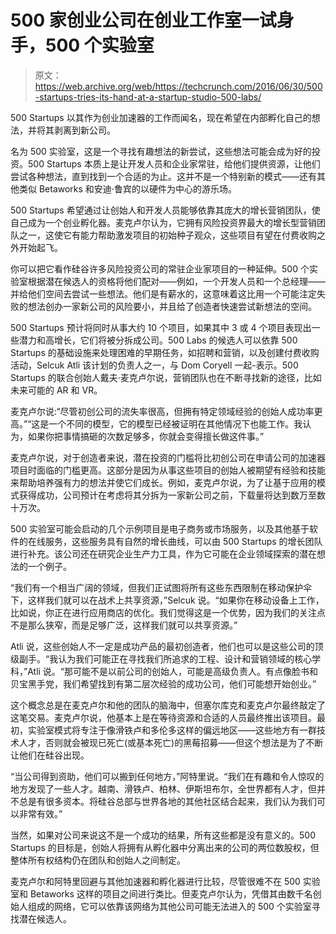 # 500 家创业公司在创业工作室一试身手，500 个实验室

> 原文：<https://web.archive.org/web/https://techcrunch.com/2016/06/30/500-startups-tries-its-hand-at-a-startup-studio-500-labs/>

500 Startups 以其作为创业加速器的工作而闻名，现在希望在内部孵化自己的想法，并将其剥离到新公司。

名为 500 实验室，这是一个寻找有趣想法的新尝试，这些想法可能会成为好的投资。500 Startups 本质上是让开发人员和企业家常驻，给他们提供资源，让他们尝试各种想法，直到找到一个合适的为止。这并不是一个特别新的模式——还有其他类似 Betaworks 和安迪·鲁宾的以硬件为中心的游乐场。

500 Startups 希望通过让创始人和开发人员能够依靠其庞大的增长营销团队，使自己成为一个创业孵化器。麦克卢尔认为，它拥有风险投资界最大的增长型营销团队之一，这使它有能力帮助激发项目的初始种子观众，这些项目有望在付费收购之外开始起飞。

你可以把它看作硅谷许多风险投资公司的常驻企业家项目的一种延伸。500 个实验室根据潜在候选人的资格将他们配对——例如，一个开发人员和一个总经理——并给他们空间去尝试一些想法。他们是有薪水的，这意味着这比用一个可能注定失败的想法创办一家新公司的风险要小，并且给了创造者快速尝试新想法的空间。

500 Startups 预计将同时从事大约 10 个项目，如果其中 3 或 4 个项目表现出一些潜力和高增长，它们将被分拆成公司。500 Labs 的候选人可以依靠 500 Startups 的基础设施来处理困难的早期任务，如招聘和营销，以及创建付费收购活动，Selcuk Atli 该计划的负责人之一，与 Dom Coryell 一起-表示。500 Startups 的联合创始人戴夫·麦克卢尔说，营销团队也在不断寻找新的途径，比如未来可能的 AR 和 VR。

麦克卢尔说:“尽管初创公司的流失率很高，但拥有特定领域经验的创始人成功率更高。”“这是一个不同的模型，它的模型已经被证明在其他情况下也能工作。我认为，如果你把事情搞砸的次数足够多，你就会变得擅长做这件事。”

麦克卢尔说，对于创造者来说，潜在投资的门槛将比初创公司在申请公司的加速器项目时面临的门槛更高。这部分是因为从事这些项目的创始人被期望有经验和技能来帮助培养强有力的想法并使它们成长。例如，麦克卢尔说，为了让基于应用的模式获得成功，公司预计在考虑将其分拆为一家新公司之前，下载量将达到数万至数十万次。

500 实验室可能会启动的几个示例项目是电子商务或市场服务，以及其他基于软件的在线服务，这些服务具有自然的增长曲线，可以由 500 Startups 的增长团队进行补充。该公司还在研究企业生产力工具，作为它可能在企业领域探索的潜在想法的一个例子。

“我们有一个相当广阔的领域，但我们正试图将所有这些东西限制在移动保护伞下，这样我们就可以在战术上共享资源，”Selcuk 说。“如果你在移动设备上工作，比如说，你正在进行应用商店的优化。我们觉得这是一个优势，因为我们的关注点不是那么狭窄，而是足够广泛，这样我们就可以共享资源。”

Atli 说，这些创始人不一定是成功产品的最初创造者，他们也可以是这些公司的顶级副手。“我认为我们可能正在寻找我们所追求的工程、设计和营销领域的核心学科，”Atli 说。“那可能不是以前公司的创始人，可能是高级负责人。有点像脸书和贝宝黑手党，我们希望找到有第二层次经验的成功公司，他们可能想开始创业。”

这个概念总是在麦克卢尔和他的团队的脑海中，但塞尔库克和麦克卢尔最终敲定了这笔交易。麦克卢尔说，他基本上是在等待资源和合适的人员最终推出该项目。最初，实验室模式将专注于像滑铁卢和多伦多这样的偏远地区——这些地方有一群技术人才，否则就会被现已死亡(或基本死亡)的黑莓招募——但这个想法是为了不断让他们在硅谷出现。

“当公司得到资助，他们可以搬到任何地方，”阿特里说。“我们在有趣和令人惊叹的地方发现了一些人才。越南、滑铁卢、柏林、伊斯坦布尔，全世界都有人才，但并不总是有很多资本。将硅谷总部与世界各地的其他社区结合起来，我们认为我们可以非常有效。”

当然，如果对公司来说这不是一个成功的结果，所有这些都是没有意义的。500 Startups 的目标是，创始人将拥有从孵化器中分离出来的公司的两位数股权，但整体所有权结构仍在团队和创始人之间制定。

麦克卢尔和阿特里回避与其他加速器和孵化器进行比较，尽管很难不在 500 实验室和 Betaworks 这样的项目之间进行类比。但麦克卢尔认为，凭借其由数千名创始人组成的网络，它可以依靠该网络为其他公司可能无法进入的 500 个实验室寻找潜在候选人。